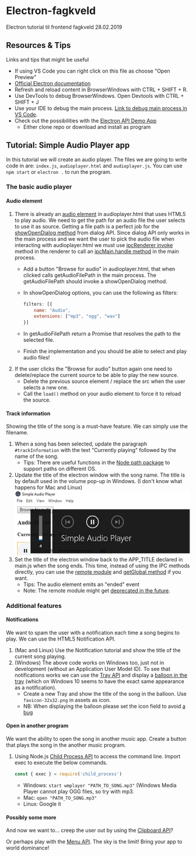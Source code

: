 # Electron-fagkveld

Electron tutorial til frontend fagkveld 28.02.2019

## Resources & Tips

Links and tips that might be useful

- If using VS Code you can right click on this file as choose "Open Preview"
- [Official Electron documentation](https://electronjs.org/docs)
- Refresh and reload content in BrowserWindows with CTRL + SHIFT + R.
- Use DevTools to debug BrowserWindows. Open Devtools with CTRL + SHIFT + J
- Use your IDE to debug the main process. [Link to debug main process in VS Code](https://electronjs.org/docs/tutorial/debugging-main-process-vscode).
- Check out the possibilities with the [Electron API Demo App](https://github.com/electron/electron-api-demos)
  - Either clone repo or download and install as program

## Tutorial: Simple Audio Player app

In this tutorial we will create an audio player. The files we are going to write code in are: ```index.js```, ```audioplayer.html``` and ```audioplayer.js```. You can use ```npm start``` or ```electron .``` to run the program.

### The basic audio player

#### Audio element

1. There is already an [audio element](https://www.w3schools.com/html/html5_audio.asp) in audioplayer.html that uses HTML5 to play audio. We need to get the path for an audio file the user selects to use it as source. Getting a file path is a perfect job for the [showOpenDialog method](https://electronjs.org/docs/api/dialog#dialogshowopendialogbrowserwindow-options) from dialog API. Since dialog API only works in the main process and we want the user to pick the audio file when interacting with audioplayer.html we must use [ipcRenderer invoke](https://electronjs.org/docs/api/ipc-renderer#ipcrendererinvokechannel-args) method in the renderer to call an [ipcMain.handle method](https://electronjs.org/docs/api/ipc-main#ipcmainhandlechannel-listener) in the main process.
   - Add a button "Browse for audio" in audioplayer.html, that when clicked calls getAudioFilePath in the main process. The getAudioFilePath should invoke a showOpenDialog method.
   - In showOpenDialog options, you can use the following as filters:

        ```JavaScript
        filters: [{
            name: "Audio",
            extensions: ["mp3", "ogg", "wav"]
        }]
        ```

   - In getAudioFilePath return a Promise that resolves the path to the selected file.
   - Finish the implementation and you should be able to select and play audio files!
2. If the user clicks the "Browse for audio" button again one need to delete/replace the current source to be able to play the new source.
   - Delete the previous source element / replace the src when the user selects a new one.
   - Call the ```load()``` method on your audio element to force it to reload the source.

#### Track information

Showing the title of the song is a must-have feature. We can simply use the filename.

1. When a song has been selected, update the paragraph ```#trackInformation``` with the text "Currently playing" followed by the name of the song.
   - Tips: There are useful functions in the [Node path package](https://nodejs.org/docs/latest-v10.x/api/path.html) to support paths on different OS.
2. Update the title of the electron window with the song name. The title is by default used in the volume pop-up in Windows. (I don't know what happens for Mac and Linux)
![Screenshot of App](./assets/screenshot.png)
3. Set the title of the electron window back to the APP_TITLE declared in main.js when the song ends. This time, instead of using the IPC methods directly, you can use the [remote module](https://electronjs.org/docs/api/remote) and [getGlobal method](https://electronjs.org/docs/faq#how-to-share-data-between-web-pages) if you want.
   - Tips:  The audio element emits an "ended" event
   - Note: The remote module might get [deprecated in the future](https://github.com/electron/electron/issues/21408).

### Additional features

#### Notifications

We want to spam the user with a notification each time a song begins to play. We can use the HTML5 Notification API.

1. (Mac and Linux) Use the Notification tutorial and show the title of the current song playing.
2. (Windows) The above code works on Windows too, just not in development (without an Application User Model ID). To see that notifications works we can use the [Tray API](https://electronjs.org/docs/api/tray) and display a [balloon in the tray](https://electronjs.org/docs/api/tray#traydisplayballoonoptions-windows) (which on Windows 10 seems to have the exact same appearance as a notification).
   - Create a new Tray and show the title of the song in the balloon. Use ```favicon-32x32.png``` in assets as icon.
   - NB: When displaying the balloon please set the icon field to avoid [a bug](https://github.com/electron/electron/issues/5844)

#### Open in another program

We want the ability to open the song in another music app. Create a button that plays the song in the another music program.

1. Using Node.js [Child Process API](https://nodejs.org/api/child_process.html#child_process_child_process_exec_command_options_callback) to access the command line. Import exec to execute the below commands.

    ```JavaScript
    const { exec } = require('child_process')
    ```

   - Windows: ```start wmplayer "PATH_TO_SONG.mp3"``` (Windows Media Player cannot play OGG files, so try with mp3.
   - Mac: ```open "PATH_TO_SONG.mp3"```
   - Linux: Google it

#### Possibly some more

And now we want to… creep the user out by using the [Clipboard API](https://electronjs.org/docs/api/clipboard)?

Or perhaps play with the [Menu API](https://electronjs.org/docs/api/menu). The sky is the limit! Bring your app to world dominance!
